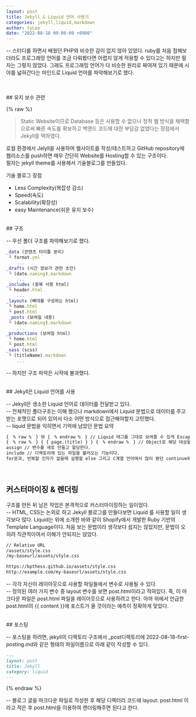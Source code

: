 ```yaml
---
layout: post
title: Jekyll & Liquid 언어 사용기
categories: jekyll,liquid,markdown
author: tyLee
date: "2022-08-18 09:00:00 +0900"
---
```


-- 스터디를 하면서 배웠던 PHP와 비슷한 감이 없지 않아 있었다. ruby를 처음 접해보더라도 프로그래밍 언어를 조금 다뤄봤다면 어렵지 않게 적용할 수 있다고는 하지만 필자는 그렇지 않았다. 그래도 프로그래밍 언어가 다 비슷한 원리로 짜여져 있기 때문에 시야를 넓혀간다는 마인드로 Liquid 언어를 파악해보기로 했다.

<br>
<br>
## 유지 보수 관련

{% raw %}

> Static Website이므로 Database 등은 사용할 수 없으나 정적 웹 방식을 채택함으로써 빠른 속도를 확보하고 백엔드 코드에 대한 부담감 없앴다는 장점에서 Jekyll을 택하였다.

로컬 환경에서 Jelyll을 사용하여 웹사이트를 작성/테스트하고 GitHub repository에 웹리소스를 push하면 매우 간단히 Website를 Hosting할 수 있는 구조이다.  
필자는 jekyll theme를 사용해서 기술블로그를 만들었다.

기술 블로그 장점

- Less Complexity(복잡성 감소)
- Speed(속도)
- Scalability(확장성)
- easy Maintenance(쉬운 유지 보수)

<br>
## 구조

-- 우선 폴더 구조를 파악해보기로 했다.

```javascript
_data (콘텐츠 타이틀 분리)
 └ format.yml
    ...
_drafts (시간 정보가 관련 초안)
 └ (date.naming).markdown
    ...
_includes (중복 사용 html)
 └ header.html
    ...
_layouts (뼈대를 구성하는 html)
 └ home.html
 └ post.html
 _posts (보여질 내용)
 └ (date.naming).markdown
    ...
_productions (보여질 html)
 └ home.html
 └ post.html
_sass (scss)
 └ (titleName).markdown
    ...

```

-- 하지만 구조 파악은 시작에 불과했다.

<br>
## Jekyll은 Liquid 언어를 사용

-- Jekyll은 생소한 Liquid 언어로 데이터를 전달받고 있다.  
-- 전체적인 폴더구조는 이해 했으나 markdown에서 Liquid 문법으로 데이터를 주고 받는 포맷으로 되어 있어서 다소 어떤 방식으로 접근해야할지 고민했다.  
-- liquid 문법을 익히면서 기억에 남았던 문법 요약

```markdown
{　% raw %　} 와 {　% endraw %　} // Liquid 태그를 그대로 보여줄 수 있게 Escape하는 방법이다.  
{　% raw %　} { { page.(title) } } {　% endraw %　} // Object로 해당 대상을 불러온다.  
assign // 변수를 새로 만들고 할당한다.  
include // 디렉토리에 있는 파일을 불러오는 기능이다.  
for문과, 반복할 인자가 없을때 실행할 else 그리고 C계열 언어에서 많이 봤던 continue와 break까지 지원한다.
```

<br>

## 커스터마이징 & 렌더링

구조를 만든 뒤 남은 작업은 본격적으로 커스터마이징하는 일이었다.  
-- HTML, CSS는 논외로 하고 Jekyll 블로그를 만들다보면 Liquid 를 사용할 일이 생각보다 많다. Liquid는 위에 소개한 바와 같이 Shopify에서 개발한 Ruby 기반의 Template Language이다. 처음 보는 문법이라 생각보다 쉽지는 않았지만, 문법이 오히려 직관적이여서 이해가 안되지는 않았다.

```markdown
// Relative URL
/assets/style.css
/my-baseurl/assets/style.css

https://bpthess.github.io/assets/style.css
http://example.com/my-baseurl/assets/style.css
```

-- 각각 자신이 레이아웃으로 사용할 파일들에서 변수로 사용될 수 있다.  
-- 정의된 여러 가지 변수 중 layout 변수를 보면 post.html이라고 적혀있다. 즉, 이 마크다운 파일은 post.html 파일을 레이아웃으로 사용하려고 한다. 아까 위에서 언급한 post.html의 {{ content }}에 포스트가 올 것이라는 예측이 정확하게 맞았다.

<br>
## 포스팅

-- 포스팅을 하려면, jekyll의 디렉토리 구조에서 \_post디렉토리에 2022-08-18-first-posting.md와 같은 형태의 파일이름으로 아래 같이 작성할 수 있다.

```markdown
---
layout: post
title: Jekyll
category: liquid
---
```

{% endraw %}

-- 블로그 글을 마크다운 파일로 작성한 후 해당 디렉터리 코드에 layout: post.html 이라고 적은 후 post.html을 이용하여 렌더링해주면 된다고 한다.
